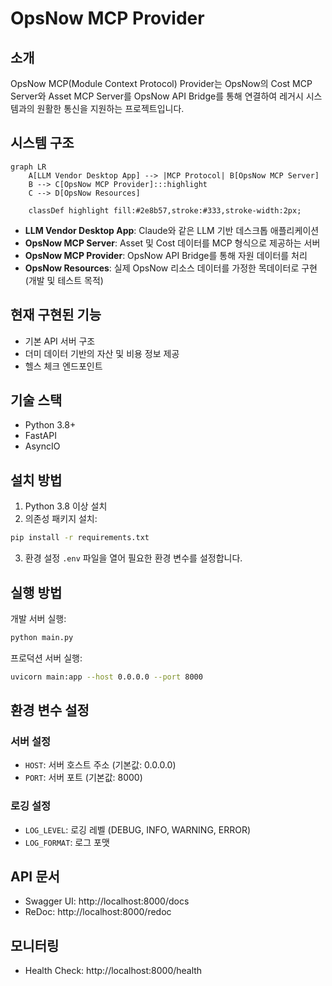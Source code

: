 # OpsNow MCP Provider

## 소개
OpsNow MCP(Module Context Protocol) Provider는 OpsNow의 Cost MCP Server와 Asset MCP Server를 OpsNow API Bridge를 통해 연결하여 레거시 시스템과의 원활한 통신을 지원하는 프로젝트입니다.

## 시스템 구조
```mermaid
graph LR
    A[LLM Vendor Desktop App] --> |MCP Protocol| B[OpsNow MCP Server]
    B --> C[OpsNow MCP Provider]:::highlight
    C --> D[OpsNow Resources]
    
    classDef highlight fill:#2e8b57,stroke:#333,stroke-width:2px;
```

- **LLM Vendor Desktop App**: Claude와 같은 LLM 기반 데스크톱 애플리케이션
- **OpsNow MCP Server**: Asset 및 Cost 데이터를 MCP 형식으로 제공하는 서버
- **OpsNow MCP Provider**: OpsNow API Bridge를 통해 자원 데이터를 처리
- **OpsNow Resources**: 실제 OpsNow 리소스 데이터를 가정한 목데이터로 구현 (개발 및 테스트 목적)

## 현재 구현된 기능

- 기본 API 서버 구조
- 더미 데이터 기반의 자산 및 비용 정보 제공
- 헬스 체크 엔드포인트

## 기술 스택

- Python 3.8+
- FastAPI
- AsyncIO

## 설치 방법

1. Python 3.8 이상 설치
2. 의존성 패키지 설치:
```bash
pip install -r requirements.txt
```

3. 환경 설정
`.env` 파일을 열어 필요한 환경 변수를 설정합니다.

## 실행 방법

개발 서버 실행:
```bash
python main.py
```

프로덕션 서버 실행:
```bash
uvicorn main:app --host 0.0.0.0 --port 8000
```

## 환경 변수 설정

### 서버 설정
- `HOST`: 서버 호스트 주소 (기본값: 0.0.0.0)
- `PORT`: 서버 포트 (기본값: 8000)

### 로깅 설정
- `LOG_LEVEL`: 로깅 레벨 (DEBUG, INFO, WARNING, ERROR)
- `LOG_FORMAT`: 로그 포맷

## API 문서

- Swagger UI: http://localhost:8000/docs
- ReDoc: http://localhost:8000/redoc

## 모니터링

- Health Check: http://localhost:8000/health 